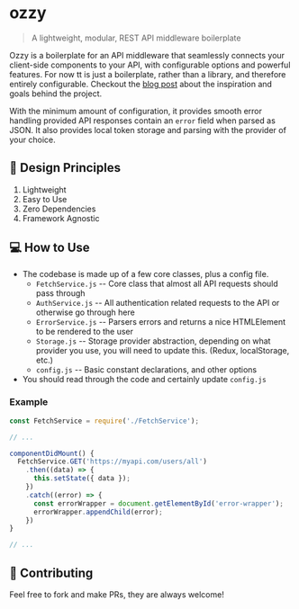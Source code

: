# ozzy
> A lightweight, modular, REST API middleware boilerplate

Ozzy is a boilerplate for an API middleware that seamlessly connects your client-side components to your API, with configurable options and powerful features. For now tt is just a boilerplate, rather than a library, and therefore entirely configurable. Checkout the [blog post](https://duncangrubbs.surge.sh/blog/oct012020)
about the inspiration and goals behind the project.

With the minimum amount of configuration, it provides smooth error handling provided API responses contain an `error` field when parsed as JSON. It also provides local token storage and parsing with the provider of your choice.

## 🤝 Design Principles
1. Lightweight
2. Easy to Use
3. Zero Dependencies
4. Framework Agnostic

## 💻 How to Use
- The codebase is made up of a few core classes, plus a config file.
  - `FetchService.js` -- Core class that almost all API requests should pass through
  - `AuthService.js` -- All authentication related requests to the API or otherwise go through here
  - `ErrorService.js` -- Parsers errors and returns a nice HTMLElement to
  be rendered to the user
  - `Storage.js` -- Storage provider abstraction, depending on what provider you use, you will need to update this. (Redux, localStorage, etc.)
  - `config.js` -- Basic constant declarations, and other options
- You should read through the code and certainly update `config.js`

### Example
```javascript
const FetchService = require('./FetchService');

// ...

componentDidMount() {
  FetchService.GET('https://myapi.com/users/all')
    .then((data) => {
      this.setState({ data });
    })
    .catch((error) => {
      const errorWrapper = document.getElementById('error-wrapper');
      errorWrapper.appendChild(error);
    })
}

// ...
```

## 🔨 Contributing
Feel free to fork and make PRs, they are always welcome!
